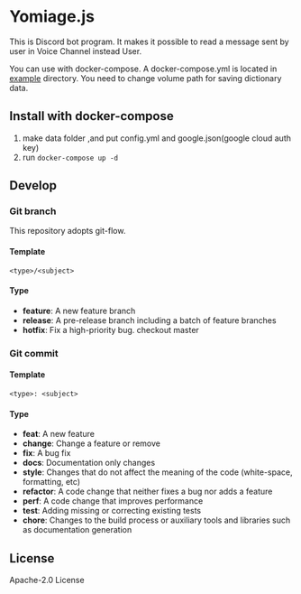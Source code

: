 # Yomiage.js

This is Discord bot program. It makes it possible to read a message sent by user in Voice Channel instead User.

You can use with docker-compose. A docker-compose.yml is located in [example](example) directory. You need to change
volume path for saving dictionary data.

## Install with docker-compose

1. make data folder ,and put config.yml and google.json(google cloud auth key)
2. run ``docker-compose up -d``

## Develop

### Git branch

This repository adopts git-flow.

#### Template

```
<type>/<subject>
```

#### Type

- **feature**: A new feature branch
- **release**: A pre-release branch including a batch of feature branches
- **hotfix**: Fix a high-priority bug. checkout master

### Git commit

#### Template

```
<type>: <subject>
```

#### Type

- **feat**: A new feature
- **change**: Change a feature or remove
- **fix**: A bug fix
- **docs**: Documentation only changes
- **style**: Changes that do not affect the meaning of the code (white-space, formatting, etc)
- **refactor**: A code change that neither fixes a bug nor adds a feature
- **perf**: A code change that improves performance
- **test**: Adding missing or correcting existing tests
- **chore**: Changes to the build process or auxiliary tools and libraries such as documentation generation

## License

Apache-2.0 License
